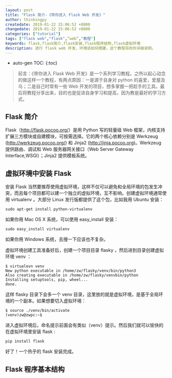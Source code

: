 ```yaml
---
layout: post
title: "Flask 简介-《带你进入 Flask Web 开发》"
author: thinkingpy
createdate: 2019-01-22 15:06:52 +0800
changedate: 2019-01-22 15:06:52 +0800
categories: ["tutorial"]
tags: ["flask web","flask",“web”,"教程"]
keywords: flask,flask简介,flask安装,flask程序结构,flask虚拟环境
description: 进行 flask web 开发，环境该如何搭建，这个教程将向你详细说明。
---
```


* auto-gen TOC:
{:toc}

> 前言：《带你进入 Flask Web 开发》是一个系列学习教程。之所以起心动念的做这样一个教程，有两点原因：一是源于自身对 python 的喜爱，爱屋及乌；二是自己时常有一些 Web 开发的项目，想多掌握一把趁手的工具。最后将教程分享出来，目的也是促进自身学习和提高，因为教是最好的学习方式。

## Flask 简介

Flask（<http://flask.pocoo.org/>）是用 Python 写的轻量级 Web 框架，内核支持扩展三方模块或自建模块，可按需选择。它的两个核心依赖分别是 Werkzeug (<http://werkzeug.pocoo.org/>) 和 Jinja2 (<http://jinja.pocoo.org>)。Werkzeug 提供路由、调试和 Web 服务器网关接口（Web Server Gateway Interface,WSGI）；Jinja2 提供模板系统。

## 虚拟环境中安装 Flask

安装 Flask 当然要推荐使用虚拟环境，这样不仅可以避免和全局环境的包发生冲突，而且每个项目都可以建一个独立的虚拟环境，互不影响。创建虚拟环境通常使用 virtualenv 。大部分 Linux 发行版都提供了这个包，比如我用 Ubuntu 安装：

    sudo apt-get install python-virtualenv

如果你用 Mac OS X 系统，可以使用 easy_install 安装：

    sudo easy_install virtualenv

如果你用 Windows 系统，去搜一下应该也不复杂。

虚拟环境创建工具准备好后，创建一个项目目录 flasky ，然后进到目录创建虚拟环境 venv ：

    $ virtualevn venv
    New python executable in /home/zw/flasky/venv/bin/python3
    Also creating executable in /home/zw/flasky/venvbin/python
    Installing setuptools, pip, wheel...
    done.

这样 flasky 目录下会多一个 venv 目录，这里放的就是虚拟环境，是基于全局环境的一个副本。如果想要切入虚拟环境：

    $ source ./venv/bin/activate
    (venv)zw@zwpc:~$

进入虚拟环境后，命名提示前面会有类似（venv）提示。然后我们就可以愉快的在虚拟环境里安装 flask :

    pip install flask

好了！一个热乎的 flask 安装完成。

## Flask 程序基本结构
